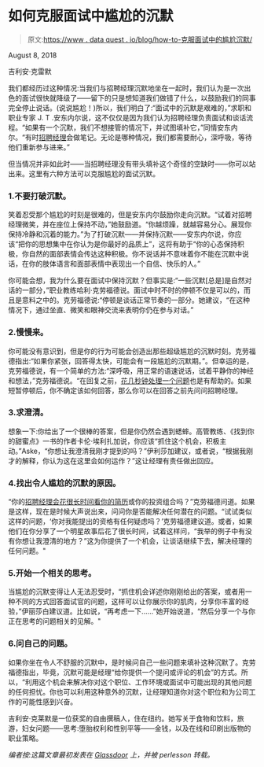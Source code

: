 # 如何克服面试中尴尬的沉默

> 原文:[https://www . data quest . io/blog/how-to-克服面试中的尴尬沉默/](https://www.dataquest.io/blog/how-to-overcome-that-awkward-silence-in-interviews/)

August 8, 2018

吉利安·克雷默

我们都经历过这种情况:当我们与招聘经理沉默地坐在一起时，我们认为是一次出色的面试很快就降级了——留下的只是想知道我们做错了什么，以鼓励我们的同事完全停止说话。(说说尴尬！)所以，我们明白了:“面试中的沉默是艰难的，”求职和职业专家 J. T .安东内尔说，这不仅仅是因为我们认为招聘经理负责面试和谈话流程。“如果有一个沉默，我们不想接管的情况下，并试图填补它，”同情安东内尔。“有时[招聘经理](https://www.glassdoor.com/blog/never-say-in-an-interview-ibm/)会做笔记。无论是哪种情况，我们都需要耐心，深呼吸，等待他们重新参与进来。”

但当情况并非如此时——当招聘经理没有带头填补这个奇怪的空缺时——你可以站出来。这里有六种方法可以克服尴尬的面试沉默。

### 1.不要打破沉默。

笑着忍受那个尴尬的时刻是很难的，但是安东内尔鼓励你走向沉默。“试着对招聘经理微笑，并在座位上保持不动，”她鼓励道。“你越烦躁，就越容易分心。展现你保持冷静和沉着的能力。”为了打破沉默——并保持沉默——安东内尔说，你应该“把你的思想集中在你认为是你最好的品质上”，这将有助于“你的心态保持积极，你自然的面部表情会传达这种积极。你不说话并不意味着你不能在沉默中说话，在你的肢体语言和面部表情中表现出一个自信、快乐的人。”

你可能会想，我为什么要在面试中保持沉默？但事实是:“一些沉默[总是]是自然对话的一部分，”职业教练哈利·克劳福德说。面试中时不时的停顿不仅是可以的，而且是意料之中的。克劳福德说:“停顿是谈话正常节奏的一部分。她建议，“在这种情况下，通过坐直、微笑和眼神交流来表明你仍在参与对话。”

### 2.慢慢来。

你可能没有意识到，但是你的行为可能会创造出那些超级尴尬的沉默时刻。克劳福德指出:“如果你紧张，回答得太快，可能会有一段尴尬的沉默期。”。但幸运的是，克劳福德说，有一个简单的方法:“深呼吸，用正常的语速说话，试着平静你的神经和想法，”克劳福德说。“在回复之前，[花几秒钟处理一个问题](https://www.glassdoor.com/blog/guide/the-ultimate-job-interview-preparation-guide/)也是有帮助的。如果短暂停顿后，你不确定该如何回答，那么你可以在回答之前先问问招聘经理。

### 3.求澄清。

想象一下:你给出了一个很棒的答案，但是你仍然会遇到蟋蟀。高管教练、《找到你的甜蜜点》一书的作者卡伦·埃利扎加说，你应该“抓住这个机会，积极主动。”Aske，“你想让我澄清我刚才提到的吗？”伊利莎加建议，或者说，“根据我刚才的解释，你认为这在这里会如何运作？”这让经理有责任做出回应。

### 4.找出令人尴尬的沉默的原因。

“你的[招聘经理会花很长时间看你的简历](https://www.glassdoor.com/blog/scanning-resumes/)或你的投资组合吗？”克劳福德问道。如果是这样，现在是时候大声说出来，问问你是否能解决任何潜在的问题。“试试类似这样的问题，‘你对我能提出的资格有任何疑虑吗？’克劳福德建议道。或者，如果他们在你分享了一个明星故事后花了很长时间，试着这样问，“我举的例子中有没有你想让我澄清的地方？”这为你提供了一个机会，让谈话继续下去，解决经理的任何问题。"

### 5.开始一个相关的思考。

当尴尬的沉默变得让人无法忍受时，“抓住机会详述你刚刚给出的答案，或者用一种不同的方式回答面试官的问题，这样可以让你展示你的肌肉，分享你丰富的经验，”伊丽莎白建议道。比如说，“再考虑一下……”她开始说道，“然后分享一个与你正在思考的问题相关的见解。"

### 6.问自己的问题。

如果你坐在令人不舒服的沉默中，是时候问自己一些问题来填补这种沉默了。克劳福德指出，毕竟，沉默可能是经理“给你提供一个提问或评论的机会”的方式。所以，“利用这个机会来解决你对这个职位、工作环境或面试中可能出现的其他问题的任何担忧。你也可以利用这种意外的沉默，让经理知道你对这个职位和为公司工作的可能性感到兴奋。

吉利安·克莱默是一位获奖的自由撰稿人，住在纽约。她写关于食物和饮料，旅游，妇女问题——思考:堕胎权利和性别平等——金钱，以及在线和印刷出版物的职业策略。

*编者按:这篇文章最初发表在 [Glassdoor](https://www.glassdoor.com/blog/awkward-silence-in-interviews/) 上，并被 perlesson 转载。*
